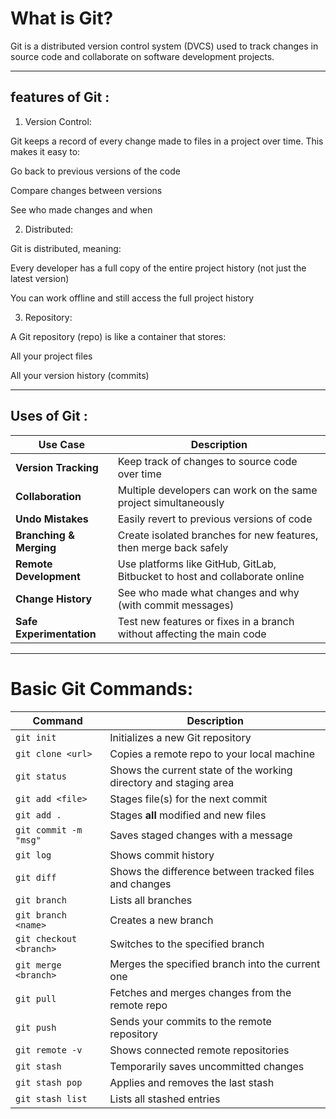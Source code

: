 # What is Git?

Git is a distributed version control system (DVCS) used to track changes in source code and collaborate on software development projects.

---

## features of Git : 
1. Version Control:

Git keeps a record of every change made to files in a project over time. This makes it easy to:

Go back to previous versions of the code

Compare changes between versions

See who made changes and when


2. Distributed:

Git is distributed, meaning:

Every developer has a full copy of the entire project history (not just the latest version)

You can work offline and still access the full project history


3. Repository:

A Git repository (repo) is like a container that stores:

All your project files

All your version history (commits)



---
## Uses of Git : 

| Use Case                    | Description                                                                 |
|----------------------------|-----------------------------------------------------------------------------|
|  **Version Tracking**     | Keep track of changes to source code over time                              |
|  **Collaboration**        | Multiple developers can work on the same project simultaneously              |
|  **Undo Mistakes**        | Easily revert to previous versions of code                                  |
| **Branching & Merging**  | Create isolated branches for new features, then merge back safely           |
|  **Remote Development**   | Use platforms like GitHub, GitLab, Bitbucket to host and collaborate online |
|  **Change History**       | See who made what changes and why (with commit messages)                     |
|  **Safe Experimentation** | Test new features or fixes in a branch without affecting the main code       |



---


# Basic Git Commands: 
| Command                 | Description                                                                 |
|-------------------------|-----------------------------------------------------------------------------|
| `git init`              | Initializes a new Git repository                                            |
| `git clone <url>`       | Copies a remote repo to your local machine                                 |
| `git status`            | Shows the current state of the working directory and staging area          |
| `git add <file>`        | Stages file(s) for the next commit                                          |
| `git add .`             | Stages **all** modified and new files                                       |
| `git commit -m "msg"`   | Saves staged changes with a message                                         |
| `git log`               | Shows commit history                                                        |
| `git diff`              | Shows the difference between tracked files and changes                     |
| `git branch`            | Lists all branches                                                          |
| `git branch <name>`     | Creates a new branch                                                        |
| `git checkout <branch>` | Switches to the specified branch                                            |
| `git merge <branch>`    | Merges the specified branch into the current one                            |
| `git pull`              | Fetches and merges changes from the remote repo                             |
| `git push`              | Sends your commits to the remote repository                                 |
| `git remote -v`         | Shows connected remote repositories                                         |
| `git stash`             | Temporarily saves uncommitted changes                                       |
| `git stash pop`         | Applies and removes the last stash                                          |
| `git stash list`        | Lists all stashed entries



